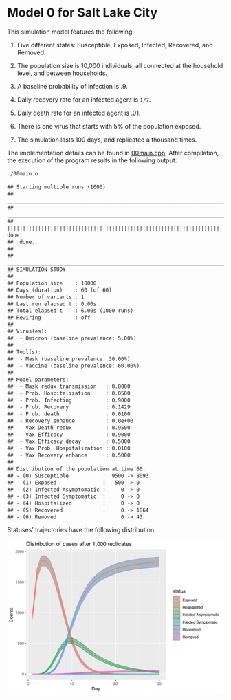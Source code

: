 
# Model 0 for Salt Lake City

This simulation model features the following:

1.  Five different states: Susceptible, Exposed, Infected, Recovered,
    and Removed.

2.  The population size is 10,000 individuals, all connected at the
    household level, and between households.

3.  A baseline probability of infection is .9.

4.  Daily recovery rate for an infected agent is `1/7`.

5.  Daily death rate for an infected agent is .01.

6.  There is one virus that starts with 5% of the population exposed.

7.  The simulation lasts 100 days, and replicated a thousand times.

The implementation details can be found in [00main.cpp](00main.cpp).
After compilation, the execution of the program results in the following
output:

``` bash
./00main.o
```

    ## Starting multiple runs (1000)
    ## _________________________________________________________________________
    ## _________________________________________________________________________
    ## ||||||||||||||||||||||||||||||||||||||||||||||||||||||||||||||||||||||||| done.
    ##  done.
    ## 
    ## ________________________________________________________________________________
    ## SIMULATION STUDY
    ## 
    ## Population size    : 10000
    ## Days (duration)    : 60 (of 60)
    ## Number of variants : 1
    ## Last run elapsed t : 0.00s
    ## Total elapsed t    : 6.00s (1000 runs)
    ## Rewiring           : off
    ## 
    ## Virus(es):
    ##  - Omicron (baseline prevalence: 5.00%)
    ## 
    ## Tool(s):
    ##  - Mask (baseline prevalence: 30.00%)
    ##  - Vaccine (baseline prevalence: 60.00%)
    ## 
    ## Model parameters:
    ##  - Mask redux transmission   : 0.8000
    ##  - Prob. Hospitalization     : 0.0500
    ##  - Prob. Infecting           : 0.9000
    ##  - Prob. Recovery            : 0.1429
    ##  - Prob. death               : 0.0100
    ##  - Recovery enhance          : 0.0e+00
    ##  - Vax Death redux           : 0.9500
    ##  - Vax Efficacy              : 0.9000
    ##  - Vax Efficacy decay        : 0.5000
    ##  - Vax Prob. Hospitalization : 0.0100
    ##  - Vax Recovery enhance      : 0.5000
    ## 
    ## Distribution of the population at time 60:
    ## - (0) Susceptible           :  9500 -> 8093
    ## - (1) Exposed               :   500 -> 0
    ## - (2) Infected Asymptomatic :     0 -> 0
    ## - (3) Infected Symptomatic  :     0 -> 0
    ## - (4) Hospitalized          :     0 -> 0
    ## - (5) Recovered             :     0 -> 1864
    ## - (6) Removed               :     0 -> 43

Statuses’ trajectories have the following distribution:

![](README_files/figure-gfm/posterior-dist-1.svg)<!-- -->
